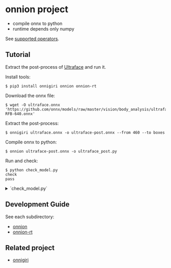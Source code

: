 # onnion project

- compile onnx to python
- runtime depends only numpy

See [supported operators](https://github.com/Idein/onnion/tree/master/runtime#supported-operators).

## Tutorial
Extract the post-process of [Ultraface](https://github.com/onnx/models/tree/master/vision/body_analysis/ultraface) and run it.

Install tools:

```
$ pip3 install onnigiri onnion onnion-rt
```

Download the onnx file:

```
$ wget -O ultraface.onnx 'https://github.com/onnx/models/raw/master/vision/body_analysis/ultraface/models/version-RFB-640.onnx'
```

Extract the post-process:

```
$ onnigiri ultraface.onnx -o ultraface-post.onnx --from 460 --to boxes
```

Compile onnx to python:

```
$ onnion ultraface-post.onnx -o ultraface_post.py
```

Run and check:

```
$ python check_model.py
check
pass
```

<details>
<summary>`check_model.py`</summary>

```py
import onnxruntime
import numpy as np

from ultraface_post import Graph0

if __name__ == "__main__":
    x = np.random.randn(1,17640, 4).astype(np.float32)
    sess = onnxruntime.InferenceSession('ultraface-post.onnx')
    expeced = sess.run(['boxes'], {'460': x})

    y = Graph0().run(x)

    for a,b in zip(expeced, y):
        print("check")
        assert np.all(abs(a-b) < 1e-4)

    print("pass")
```
</details>

## Development Guide
See each subdirectory:

- [onnion](https://github.com/Idein/onnion/tree/master/compiler#development-guide)
- [onnion-rt](https://github.com/Idein/onnion/tree/master/runtime#development-guide)

## Related project

- [onnigiri](https://github.com/Idein/onnigiri)
